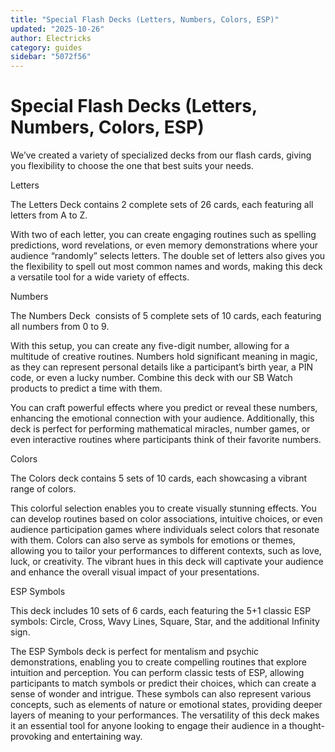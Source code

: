 ```yaml
---
title: "Special Flash Decks (Letters, Numbers, Colors, ESP)"
updated: "2025-10-26"
author: Electricks
category: guides
sidebar: "5072f56"
---
```


# Special Flash Decks (Letters, Numbers, Colors, ESP)

We’ve created a variety of specialized decks from our flash cards, giving you flexibility to choose the one that best suits your needs.

Letters

The Letters Deck contains 2 complete sets of 26 cards, each featuring all letters from A to Z.

With two of each letter, you can create engaging routines such as spelling predictions, word revelations, or even memory demonstrations where your audience “randomly” selects letters. The double set of letters also gives you the flexibility to spell out most common names and words, making this deck a versatile tool for a wide variety of effects.

Numbers

The Numbers Deck  consists of 5 complete sets of 10 cards, each featuring all numbers from 0 to 9.

With this setup, you can create any five-digit number, allowing for a multitude of creative routines. Numbers hold significant meaning in magic, as they can represent personal details like a participant’s birth year, a PIN code, or even a lucky number. Combine this deck with our SB Watch products to predict a time with them.

You can craft powerful effects where you predict or reveal these numbers, enhancing the emotional connection with your audience. Additionally, this deck is perfect for performing mathematical miracles, number games, or even interactive routines where participants think of their favorite numbers.

Colors

The Colors deck contains 5 sets of 10 cards, each showcasing a vibrant range of colors.

This colorful selection enables you to create visually stunning effects. You can develop routines based on color associations, intuitive choices, or even audience participation games where individuals select colors that resonate with them. Colors can also serve as symbols for emotions or themes, allowing you to tailor your performances to different contexts, such as love, luck, or creativity. The vibrant hues in this deck will captivate your audience and enhance the overall visual impact of your presentations.

ESP Symbols

This deck includes 10 sets of 6 cards, each featuring the 5+1 classic ESP symbols: Circle, Cross, Wavy Lines, Square, Star, and the additional Infinity sign.

The ESP Symbols deck is perfect for mentalism and psychic demonstrations, enabling you to create compelling routines that explore intuition and perception. You can perform classic tests of ESP, allowing participants to match symbols or predict their choices, which can create a sense of wonder and intrigue. These symbols can also represent various concepts, such as elements of nature or emotional states, providing deeper layers of meaning to your performances. The versatility of this deck makes it an essential tool for anyone looking to engage their audience in a thought-provoking and entertaining way.